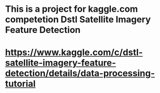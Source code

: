 # This is a project for kaggle.com competetion Dstl Satellite Imagery Feature Detection
# https://www.kaggle.com/c/dstl-satellite-imagery-feature-detection/details/data-processing-tutorial
